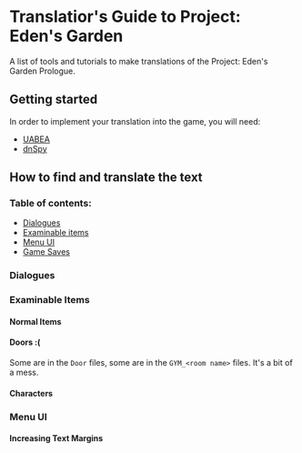 # Translatior's Guide to Project: Eden's Garden
A list of tools and tutorials to make translations of the Project: Eden's Garden Prologue.

## Getting started
In order to implement your translation into the game, you will need:
* [UABEA](https://github.com/nesrak1/UABEA/releases/tag/v6)
* [dnSpy](https://github.com/dnSpy/dnSpy/releases/tag/v6.1.8)

## How to find and translate the text
### Table of contents:
* [Dialogues](#dialogues)
* [Examinable items](#examinable-items)
* [Menu UI](#menu-ui)
* [Game Saves](game-saves.md)
### Dialogues
### Examinable Items
#### Normal Items
#### Doors :(
Some are in the `Door` files, some are in the `GYM_<room name>` files. It's a bit of a mess.
#### Characters
### Menu UI
#### Increasing Text Margins
